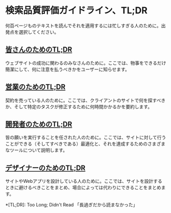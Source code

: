 # 検索品質評価ガイドライン、TL;DR

何百ページものテキストを読んでそれを適用するには忙しすぎる人のために。出発点を選択してください。

## [皆さんのためのTL;DR](/ja/tldr/for-everyone.html)

ウェブサイトの成功に関わるのみなさんのために。ここでは、物事をできるだけ簡潔にして、何に注意を払うべきかをユーザーに知らせます。

## [営業のためのTL;DR](/ja/tldr/for-sales.html)

契約を売っている人のために。ここでは、クライアントのサイトで何を探すべきか、そして特定のタスクが修正するために何時間かかるかを要約します。

## [開発者のためのTL;DR](/ja/tldr/for-developers.html)

皆の願いを実行することを任された人のために。ここでは、サイトに対して行うことができる（そしてすべきである）最適化と、それを達成するためのさまざまなツールについて説明します。

## [デザイナーのためのTL;DR](/ja/tldr/for-designers.html)

サイトやWebアプリを設計している人のために。ここでは、サイトを設計するときに避けるべきことをまとめ、場合によっては代わりにできることをまとめます。

*[TL;DR]: Too Long; Didn't Read 「長過ぎだから読まなかった」
